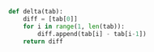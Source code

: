```python linenums='1'
def delta(tab):
    diff = [tab[0]]
    for i in range(1, len(tab)):
        diff.append(tab[i] - tab[i-1])
    return diff
```